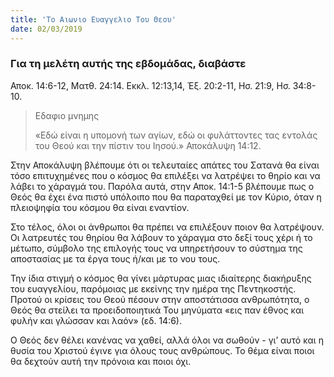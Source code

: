 ```yaml
---
title: 'Το Αιωνιο Ευαγγελιο Του Θεου'
date: 02/03/2019
---
```


### Για τη μελέτη αυτής της εβδομάδας, διαβάστε
Αποκ. 14:6-12, Ματθ. 24:14. Εκκλ. 12:13,14, Έξ. 20:2-11, Ησ. 21:9, Ησ. 34:8-10.

> <p>Εδαφιο μνημης</p>
> «Εδώ είναι η υπομονή των αγίων, εδώ οι φυλάττοντες τας εντολάς του Θεού και την πίστιν του Ιησού.» Αποκάλυψη 14:12.

Στην Αποκάλυψη βλέπουμε ότι οι τελευταίες απάτες του Σατανά θα είναι τόσο επιτυχημένες που ο κόσμος θα επιλέξει να λατρέψει το θηρίο και να λάβει το χάραγμά του. Παρόλα αυτά, στην Αποκ. 14:1-5 βλέπουμε πως ο Θεός θα έχει ένα πιστό υπόλοιπο που θα παραταχθεί με τον Κύριο, όταν η πλειοψηφία του κόσμου θα είναι εναντίον. 

Στο τέλος, όλοι οι άνθρωποι θα πρέπει να επιλέξουν ποιον θα λατρέψουν. Οι λατρευτές του θηρίου θα λάβουν το χάραγμα στο δεξί τους χέρι ή το μέτωπο, σύμβολο της επιλογής τους να υπηρετήσουν το σύστημα της αποστασίας με τα έργα τους ή/και με το νου τους.

Την ίδια στιγμή ο κόσμος θα γίνει μάρτυρας μιας ιδιαίτερης διακήρυξης του ευαγγελίου, παρόμοιας με εκείνης την ημέρα της Πεντηκοστής. Προτού οι κρίσεις του Θεού πέσουν στην αποστάτισσα ανθρωπότητα, ο Θεός θα στείλει τα προειδοποιητικά Του μηνύματα «εις παν έθνος και φυλήν και γλώσσαν και λαόν» (εδ. 14:6).

Ο Θεός δεν θέλει κανένας να χαθεί, αλλά όλοι να σωθούν - γι’ αυτό και η θυσία του Χριστού έγινε για όλους τους ανθρώπους. Το θέμα είναι ποιοι θα δεχτούν αυτή την πρόνοια και ποιοι όχι.